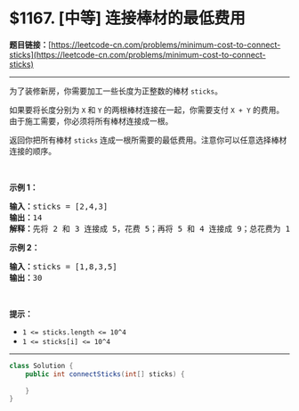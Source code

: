 # $1167. [中等] 连接棒材的最低费用

**题目链接：**[https://leetcode-cn.com/problems/minimum-cost-to-connect-sticks](https://leetcode-cn.com/problems/minimum-cost-to-connect-sticks)

---

<div class="content__1Y2H">
 <div class="notranslate">
  <p>为了装修新房，你需要加工一些长度为正整数的棒材&nbsp;<code>sticks</code>。</p> 
  <p>如果要将长度分别为&nbsp;<code>X</code> 和&nbsp;<code>Y</code>&nbsp;的两根棒材连接在一起，你需要支付&nbsp;<code>X + Y</code>&nbsp;的费用。 由于施工需要，你必须将所有棒材连接成一根。</p> 
  <p>返回你把所有棒材&nbsp;<code>sticks</code>&nbsp;连成一根所需要的最低费用。注意你可以任意选择棒材连接的顺序。</p> 
  <p>&nbsp;</p> 
  <p><strong>示例 1：</strong></p> 
  <pre class="language-text"><strong>输入：</strong>sticks = [2,4,3]
<strong>输出：</strong>14
<strong>解释：</strong>先将 2 和 3 连接成 5，花费 5；再将 5 和 4 连接成 9；总花费为 14。
</pre> 
  <p><strong>示例 2：</strong></p> 
  <pre class="language-text"><strong>输入：</strong>sticks = [1,8,3,5]
<strong>输出：</strong>30
</pre> 
  <p>&nbsp;</p> 
  <p><strong>提示：</strong></p> 
  <ul> 
   <li><code>1 &lt;= sticks.length &lt;= 10^4</code></li> 
   <li><code>1 &lt;= sticks[i] &lt;= 10^4</code></li> 
  </ul> 
 </div>
</div>

---

```java
class Solution {
    public int connectSticks(int[] sticks) {
        
    }
}
```